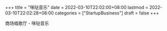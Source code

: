 +++
title = "咪哒音乐"
date = 2022-03-10T22:02:00+08:00
lastmod = 2022-03-10T22:02:28+08:00
categories = ["StartupBusiness"]
draft = false
+++

商场唱歌厅 - 咪哒音乐
